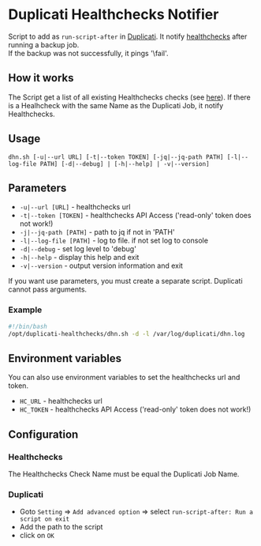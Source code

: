 # Duplicati Healthchecks Notifier
Script to add as `run-script-after` in [Duplicati](https://www.duplicati.com). It notify [healthchecks](https://healthchecks.io) after running a backup job.<br>
If the backup was not successfully, it pings '\fail'.<br>

## How it works
The Script get a list of all existing Healthchecks checks (see [here](https://healthchecks.io/docs/api/#list-checks)). If there is a Healhcheck with the same Name as the Duplicati Job, it notify Healthchecks.

## Usage
`dhn.sh [-u|--url URL] [-t|--token TOKEN] [-jq|--jq-path PATH] [-l|--log-file PATH] [-d|--debug] | [-h|--help] | -v|--version]`

## Parameters
* `-u|--url [URL]` - healthchecks url
* `-t|--token [TOKEN]` - healthchecks API Access ('read-only' token does not work!)
* `-j|--jq-path [PATH]` - path to jq if not in 'PATH'
* `-l|--log-file [PATH]` - log to file. if not set log to console
* `-d|--debug` - set log level to 'debug'
* `-h|--help` - display this help and exit
* `-v|--version` - output version information and exit

If you want use parameters, you must create a separate script. Duplicati cannot pass arguments.
### Example
``` bash
#!/bin/bash
/opt/duplicati-healthchecks/dhn.sh -d -l /var/log/duplicati/dhn.log
```
## Environment variables
You can also use environment variables to set the healthchecks url and token.
* `HC_URL` - healthchecks url
* `HC_TOKEN` - healthchecks API Access ('read-only' token does not work!)

## Configuration
### Healthchecks
The Healthchecks Check Name must be equal the Duplicati Job Name. 
### Duplicati
* Goto `Setting` => `Add advanced option` => select `run-script-after: Run a script on exit`
* Add the path to the script
* click on `OK`
